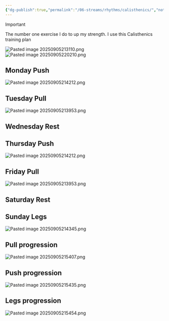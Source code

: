 ```yaml
---
{"dg-publish":true,"permalink":"/06-streams/rhythms/calisthenics/","noteIcon":"","created":"2025-09-05T15:49:48.599+02:00","updated":"2025-09-05T22:06:36.122+02:00"}
---
```


>[!IMPORTANT] 
> The number one exercise I do to up my strength. 
> I use this Calisthenics training plan

![Pasted image 20250905213110.png](/img/user/_attachments/Pasted%20image%2020250905213110.png)
![Pasted image 20250905220210.png](/img/user/_attachments/Pasted%20image%2020250905220210.png)


## Monday Push


![Pasted image 20250905214212.png](/img/user/_attachments/Pasted%20image%2020250905214212.png)



## Tuesday Pull


![Pasted image 20250905213953.png](/img/user/_attachments/Pasted%20image%2020250905213953.png)



## Wednesday Rest

## Thursday Push


![Pasted image 20250905214212.png](/img/user/_attachments/Pasted%20image%2020250905214212.png)



## Friday Pull


![Pasted image 20250905213953.png](/img/user/_attachments/Pasted%20image%2020250905213953.png)



## Saturday Rest

## Sunday Legs


![Pasted image 20250905214345.png](/img/user/_attachments/Pasted%20image%2020250905214345.png)


## Pull progression 

![Pasted image 20250905215407.png](/img/user/_attachments/Pasted%20image%2020250905215407.png)
## Push progression 

![Pasted image 20250905215435.png](/img/user/_attachments/Pasted%20image%2020250905215435.png)
## Legs progression 

![Pasted image 20250905215454.png](/img/user/_attachments/Pasted%20image%2020250905215454.png)





